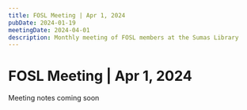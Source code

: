 ```yaml
---
title: FOSL Meeting | Apr 1, 2024
pubDate: 2024-01-19
meetingDate: 2024-04-01
description: Monthly meeting of FOSL members at the Sumas Library
---
```


# FOSL Meeting | Apr 1, 2024

Meeting notes coming soon
